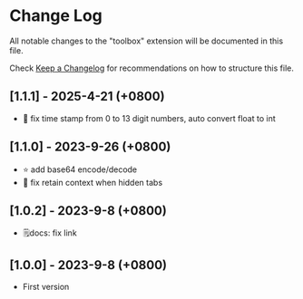 # Change Log
All notable changes to the "toolbox" extension will be documented in this file.

Check [Keep a Changelog](http://keepachangelog.com/) for recommendations on how to structure this file.

## [1.1.1] - 2025-4-21 (+0800)
- 🐛 fix time stamp from 0 to 13 digit numbers, auto convert float to int 

## [1.1.0] - 2023-9-26 (+0800)
- ⭐ add base64 encode/decode
- 🐛 fix retain context when hidden tabs

## [1.0.2] - 2023-9-8 (+0800)
- 🗒️docs: fix link

## [1.0.0] - 2023-9-8 (+0800)
- First version
